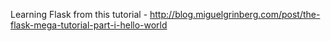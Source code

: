 Learning Flask from this tutorial - http://blog.miguelgrinberg.com/post/the-flask-mega-tutorial-part-i-hello-world
